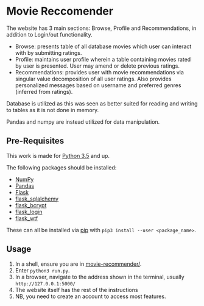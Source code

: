 # Movie Reccomender
The website has 3 main sections: Browse, Profile and Recommendations, in addition to Login/out functionality.
- Browse: presents table of all database movies which user can interact with by submitting ratings.
- Profile: maintains user profile wherein a table containing movies rated by user is presented. User may amend or delete previous ratings.
- Recommendations: provides user with movie recommendations via singular value decomposition of all user ratings. Also provides personalized messages based on username and preferred genres (inferred from ratings).

Database is utilized as this was seen as better suited for reading and writing to tables as it is not done in memory.

Pandas and numpy are instead utilized for data manipulation.

## Pre-Requisites
This work is made for [Python 3.5](https://www.python.org/downloads/release/python-350/) and up.

The following packages should be installed:
- [NumPy](http://www.numpy.org/)
- [Pandas](https://pandas.pydata.org/)
- [Flask](http://flask.pocoo.org/)
- [flask_sqlalchemy](http://flask-sqlalchemy.pocoo.org/2.3/)
- [flask_bcrypt](https://flask-bcrypt.readthedocs.io/en/latest/)
- [flask_login](https://flask-login.readthedocs.io/en/latest/)
- [flask_wtf](https://flask-wtf.readthedocs.io/en/stable/)

These can all be installed via [pip](https://pypi.org/project/pip/) with `pip3 install --user <package_name>`.

## Usage
1. In a shell, ensure you are in [movie-recommender/](movie-recommender/).
2. Enter `python3 run.py`.
3. In a browser, navigate to the address shown in the terminal, usually `http://127.0.0.1:5000/`
4. The website itself has the rest of the instructions
5. NB, you need to create an account to access most features.
